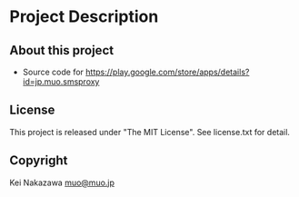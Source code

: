 Project Description
====

About this project
----
 + Source code for https://play.google.com/store/apps/details?id=jp.muo.smsproxy

License
----
This project is released under "The MIT License". See license.txt for detail.

Copyright
----
Kei Nakazawa <muo@muo.jp>
